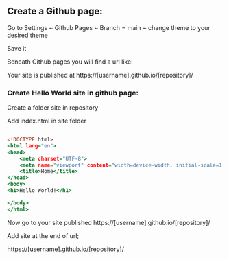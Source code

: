 ## Create a Github page:
Go to Settings ~ Github Pages ~ Branch = main ~ change theme to your desired theme 

Save it

Beneath Github pages you will find a url like:

Your site is published at https://[username].github.io/[repository]/

### Create Hello World site in github page:

Create a folder site in repository

Add index.html in site folder

```index.html

<!DOCTYPE html>
<html lang="en">
<head>
    <meta charset="UTF-8">
    <meta name="viewport" content="width=device-width, initial-scale=1.0">
    <title>Home</title>
</head>
<body>
<h1>Hello World!</h1>

</body>
</html>
```
Now go to your site published https://[username].github.io/[repository]/

Add site at the end of url;

https://[username].github.io/[repository]/
